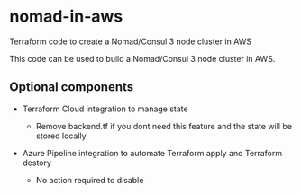 # nomad-in-aws
Terraform code to create a Nomad/Consul 3 node cluster in AWS

This code can be used to build a Nomad/Consul 3 node cluster in AWS.  

## Optional components 

- Terraform Cloud integration to manage state
    - Remove backend.tf if you dont need this feature and the state will be stored locally

- Azure Pipeline integration to automate Terraform apply and Terraform destory
    - No action required to disable

